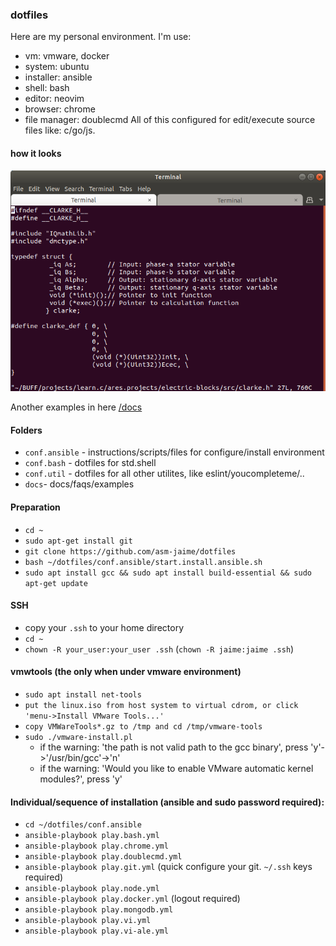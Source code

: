 ### dotfiles

 Here are my personal environment. I'm use:
  * vm: vmware, docker
  * system: ubuntu
  * installer: ansible
  * shell: bash
  * editor: neovim
  * browser: chrome
  * file manager: doublecmd
 All of this configured for edit/execute source files like: c/go/js.

#### how it looks

![Image of tmux panel](docs/example.vi.png)

Another examples in here [/docs](./docs)

#### Folders

  * `conf.ansible` - instructions/scripts/files for configure/install environment
  * `conf.bash` - dotfiles for std.shell
  * `conf.util` - dotfiles for all other utilites, like eslint/youcompleteme/..
  * `docs`- docs/faqs/examples

#### Preparation

  * `cd ~`
  * `sudo apt-get install git`
  * `git clone https://github.com/asm-jaime/dotfiles`
  * `bash ~/dotfiles/conf.ansible/start.install.ansible.sh`
  * `sudo apt install gcc && sudo apt install build-essential && sudo apt-get update`
#### SSH
  * copy your `.ssh` to your home directory
  * `cd ~`
  * `chown -R your_user:your_user .ssh` (`chown -R jaime:jaime .ssh`)
  
#### vmwtools (the only when under vmware environment)
  * `sudo apt install net-tools`
  * `put the linux.iso from host system to virtual cdrom, or click 'menu->Install VMware Tools...'`
  * `copy VMWareTools*.gz to /tmp and cd /tmp/vmware-tools`
  * `sudo ./vmware-install.pl`
    * if the warning: 'the path is not valid path to the gcc binary', press 'y'->'/usr/bin/gcc'->'n'
    * if the warning: 'Would you like to enable VMware automatic kernel modules?', press 'y'

#### Individual/sequence of installation (ansible and sudo password required):
  * `cd ~/dotfiles/conf.ansible`
  * `ansible-playbook play.bash.yml`
  * `ansible-playbook play.chrome.yml`
  * `ansible-playbook play.doublecmd.yml`
  * `ansible-playbook play.git.yml` (quick configure your git. `~/.ssh` keys required)
  * `ansible-playbook play.node.yml`
  * `ansible-playbook play.docker.yml` (logout required)
  * `ansible-playbook play.mongodb.yml`
  * `ansible-playbook play.vi.yml`
  * `ansible-playbook play.vi-ale.yml`

